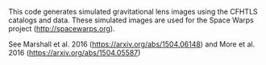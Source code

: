
This code generates simulated gravitational lens images using the CFHTLS
catalogs and data. These simulated images are used for the Space
Warps project (http://spacewarps.org). 

See Marshall et al. 2016 (https://arxiv.org/abs/1504.06148) and More et al. 2016 (https://arxiv.org/abs/1504.05587)
